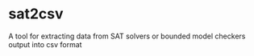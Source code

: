 # sat2csv
A tool for extracting data from SAT solvers or bounded model checkers output into csv format
